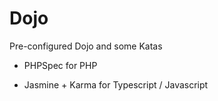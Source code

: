 Dojo
====

Pre-configured Dojo and some Katas

- PHPSpec for PHP

- Jasmine + Karma for Typescript / Javascript
